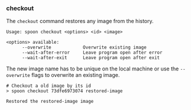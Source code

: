 ### checkout

The `checkout` command restores any image from the history. 

```
Usage: spoon checkout <options> <id> <image>

<options> available:
      --overwrite            Overwrite existing image
      --wait-after-error     Leave program open after error
      --wait-after-exit      Leave program open after exit
```
    
The new image name has to be unique on the local machine or use the `--overwrite` flags to overwrite an existing image.

```
# Checkout a old image by its id
> spoon checkout 73dfe6973074 restored-image

Restored the restored-image image
```
